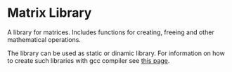 # Matrix Library

A library for matrices.
Includes functions for creating, freeing and other mathematical operations.

The library can be used as static or dinamic library. For information on how to create such libraries with gcc compiler see [this page](https://renenyffenegger.ch/notes/development/languages/C-C-plus-plus/GCC/create-libraries/index).
